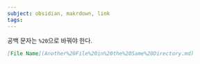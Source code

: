 ```yaml
---
subject: obsidian, makrdown, link
tags:
---
```


공백 문자는 `%20`으로 바꿔야 한다.
```md
[File Name](Another%20File%20in%20the%20Same%20Directory.md)
```